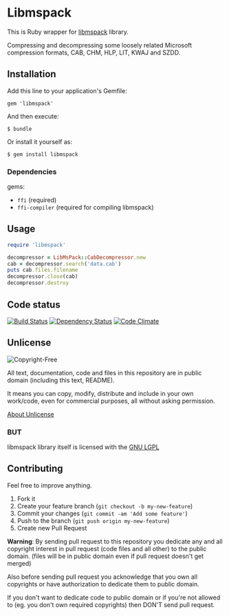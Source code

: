 # Libmspack

This is Ruby wrapper for [libmspack](http://www.cabextract.org.uk/libmspack/) library.

Compressing and decompressing some loosely related Microsoft compression formats, CAB, CHM, HLP, LIT, KWAJ and SZDD.


## Installation

Add this line to your application's Gemfile:

    gem 'libmspack'

And then execute:

    $ bundle

Or install it yourself as:

    $ gem install libmspack

### Dependencies

gems:

* `ffi` (required)
* `ffi-compiler` (required for compiling libmspack)

## Usage

```ruby
require 'libmspack'

decompressor = LibMsPack::CabDecompressor.new
cab = decompressor.search('data.cab')
puts cab.files.filename
decompressor.close(cab)
decompressor.destroy
```


## Code status

[![Build Status](https://travis-ci.org/davispuh/ruby-libmspack.png?branch=master)](https://travis-ci.org/davispuh/ruby-libmspack)
[![Dependency Status](https://gemnasium.com/davispuh/ruby-libmspack.png)](https://gemnasium.com/davispuh/ruby-libmspack)
[![Code Climate](https://codeclimate.com/github/davispuh/ruby-libmspack.png)](https://codeclimate.com/github/davispuh/ruby-libmspack)


## Unlicense

![Copyright-Free](http://unlicense.org/pd-icon.png)

All text, documentation, code and files in this repository are in public domain (including this text, README).

It means you can copy, modify, distribute and include in your own work/code, even for commercial purposes, all without asking permission.

[About Unlicense](http://unlicense.org/)
 
### BUT

libmspack library itself is licensed with the [GNU LGPL](http://www.gnu.org/licenses/lgpl.txt)
 
## Contributing

Feel free to improve anything.

1. Fork it
2. Create your feature branch (`git checkout -b my-new-feature`)
3. Commit your changes (`git commit -am 'Add some feature'`)
4. Push to the branch (`git push origin my-new-feature`)
5. Create new Pull Request


**Warning**: By sending pull request to this repository you dedicate any and all copyright interest in pull request (code files and all other) to the public domain. (files will be in public domain even if pull request doesn't get merged)

Also before sending pull request you acknowledge that you own all copyrights or have authorization to dedicate them to public domain.

If you don't want to dedicate code to public domain or if you're not allowed to (eg. you don't own required copyrights) then DON'T send pull request.
